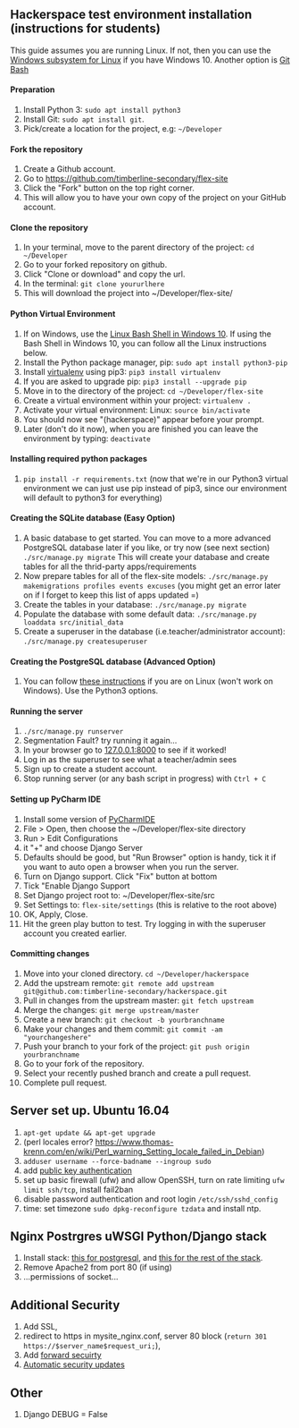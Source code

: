 ## Hackerspace test environment installation (instructions for students)
This guide assumes you are running Linux.  If not, then you can use the [Windows subsystem for Linux](https://docs.microsoft.com/en-us/windows/wsl/install-win10) if you have Windows 10.  Another option is [Git Bash](https://git-for-windows.github.io/)

#### Preparation
1. Install Python 3: `sudo apt install python3`
1. Install Git: `sudo apt install git`. 
1. Pick/create a location for the project, e.g: `~/Developer`

#### Fork the repository
1. Create a Github account.
2. Go to https://github.com/timberline-secondary/flex-site
3. Click the "Fork" button on the top right corner. 
4. This will allow you to have your own copy of the project on your GitHub account.

#### Clone the repository
1. In your terminal, move to the parent directory of the project: `cd ~/Developer`
2. Go to your forked repository on github.
3. Click "Clone or download" and copy the url.
4. In the terminal: `git clone yoururlhere`
3. This will download the project into ~/Developer/flex-site/

#### Python Virtual Environment
1. If on Windows, use the [Linux Bash Shell in Windows 10](https://www.howtogeek.com/249966/how-to-install-and-use-the-linux-bash-shell-on-windows-10/).  If using the Bash Shell in Windows 10, you can follow all the Linux instructions below.
1. Install the Python package manager, pip: `sudo apt install python3-pip`
3. Install [virtualenv](https://virtualenv.pypa.io/en/stable/userguide/) using pip3: `pip3 install virtualenv`
1. If you are asked to upgrade pip: `pip3 install --upgrade pip`
2. Move in to the directory of the project: `cd ~/Developer/flex-site` 
2. Create a virtual environment within your project: `virtualenv .`
3. Activate your virtual environment: Linux: `source bin/activate`
4. You should now see "(hackerspace)" appear before your prompt.
5. Later (don't do it now), when you are finished you can leave the environment by typing: `deactivate`

#### Installing required python packages
1. `pip install -r requirements.txt` (now that we're in our Python3 virtual environment we can just use pip instead of pip3, since our environment will default to python3 for everything)

#### Creating the SQLite database (Easy Option)
1. A basic database to get started.  You can move to a more advanced PostgreSQL database later if you like, or try now (see next section)
`./src/manage.py migrate`  This will create your database and create tables for all the thrid-party apps/requirements
2. Now prepare tables for all of the flex-site models: `./src/manage.py makemigrations profiles events excuses` (you might get an error later on if I forget to keep this list of apps updated =)
2. Create the tables in your database: `./src/manage.py migrate`
2. Populate the database with some default data: `./src/manage.py loaddata src/initial_data`
3. Create a superuser in the database (i.e.teacher/administrator account): `./src/manage.py createsuperuser`

#### Creating the PostgreSQL database (Advanced Option)
1. You can follow [these instructions](https://www.digitalocean.com/community/tutorials/how-to-use-postgresql-with-your-django-application-on-ubuntu-16-04) if you are on Linux (won't work on Windows).  Use the Python3 options.

#### Running the server
1. `./src/manage.py runserver`
2. Segmentation Fault?  try running it again...
3. In your browser go to [127.0.0.1:8000](http://127.0.0.1:8000) to see if it worked!
4. Log in as the superuser to see what a teacher/admin sees
5. Sign up to create a student account.
6. Stop running server (or any bash script in progress) with `Ctrl + C`

#### Setting up PyCharm IDE
1. Install some version of [PyCharmIDE](https://www.jetbrains.com/pycharm/download/#section=linux)
1. File > Open, then choose the ~/Developer/flex-site directory
1. Run > Edit Configurations
1. it "+" and choose Django Server
1. Defaults should be good, but "Run Browser" option is handy, tick it if you want to auto open a browser when you run the server.
1. Turn on Django support.  Click "Fix" button at bottom
1. Tick "Enable Django Support
1. Set Django project root to: ~/Developer/flex-site/src
1. Set Settings to: `flex-site/settings` (this is relative to the root above)
1. OK, Apply, Close.
1. Hit the green play button to test.  Try logging in with the superuser account you created earlier.

#### Committing changes

1. Move into your cloned directory. `cd ~/Developer/hackerspace`
2. Add the upstream remote: `git remote add upstream git@github.com:timberline-secondary/hackerspace.git`
3. Pull in changes from the upstream master: `git fetch upstream`
4. Merge the changes: `git merge upstream/master`
5. Create a new branch: `git checkout -b yourbranchname`
6. Make your changes and them commit: `git commit -am "yourchangeshere"`
7. Push your branch to your fork of the project: `git push origin yourbranchname`
8. Go to your fork of the repository. 
9. Select your recently pushed branch and create a pull request.
10. Complete pull request.





## Server set up. Ubuntu 16.04

1. `apt-get update && apt-get upgrade`
2. (perl locales error? https://www.thomas-krenn.com/en/wiki/Perl_warning_Setting_locale_failed_in_Debian)
3. `adduser username --force-badname --ingroup sudo`
4. add [public key authentication](https://www.digitalocean.com/community/tutorials/initial-server-setup-with-ubuntu-16-04)
6. set up basic firewall (ufw) and allow OpenSSH, turn on rate limiting `ufw limit ssh/tcp`, install fail2ban
7. disable password authentication and root login `/etc/ssh/sshd_config`
8. time: set timezone `sudo dpkg-reconfigure tzdata` and install ntp.

## Nginx Postrgres uWSGI Python/Django stack

1. Install stack: [this for postgresql](https://www.digitalocean.com/community/tutorials/how-to-set-up-django-with-postgres-nginx-and-gunicorn-on-ubuntu-16-04), and [this for the rest of the stack](http://uwsgi-docs.readthedocs.io/en/latest/tutorials/Django_and_nginx.html).
2. Remove Apache2 from port 80 (if using)
3. ...permissions of socket...

## Additional Security
1. Add SSL, 
2. redirect to https in mysite_nginx.conf, server 80 block (`return 301 https://$server_name$request_uri;`), 
3. Add [forward secuirty](https://raymii.org/s/tutorials/Strong_SSL_Security_On_nginx.html#Forward_Secrecy_&_Diffie_Hellman_Ephemeral_Parameters)
4. [Automatic security updates]( https://help.ubuntu.com/community/AutomaticSecurityUpdates)

## Other
1. Django DEBUG = False
